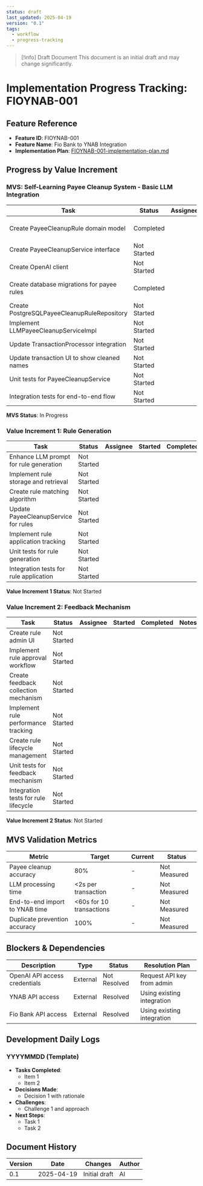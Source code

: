 ```yaml
---
status: draft
last_updated: 2025-04-19
version: "0.1"
tags:
  - workflow
  - progress-tracking
---
```


> [!info] Draft Document
> This document is an initial draft and may change significantly.

# Implementation Progress Tracking: FIOYNAB-001

## Feature Reference
- **Feature ID**: FIOYNAB-001
- **Feature Name**: Fio Bank to YNAB Integration
- **Implementation Plan**: [FIOYNAB-001-implementation-plan.md](./FIOYNAB-001-implementation-plan.md)

## Progress by Value Increment

### MVS: Self-Learning Payee Cleanup System - Basic LLM Integration

| Task | Status | Assignee | Started | Completed | Notes |
|------|--------|----------|---------|-----------|-------|
| Create PayeeCleanupRule domain model | Completed | | 2025-04-20 | 2025-04-20 | Created with proper enums for PatternType, GeneratorType, and RuleStatus |
| Create PayeeCleanupService interface | Not Started | | | | |
| Create OpenAI client | Not Started | | | | |
| Create database migrations for payee rules | Completed | | 2025-04-20 | 2025-04-20 | Created V400__payee_cleanup_rules.sql migration |
| Create PostgreSQLPayeeCleanupRuleRepository | Not Started | | | | |
| Implement LLMPayeeCleanupServiceImpl | Not Started | | | | |
| Update TransactionProcessor integration | Not Started | | | | |
| Update transaction UI to show cleaned names | Not Started | | | | |
| Unit tests for PayeeCleanupService | Not Started | | | | |
| Integration tests for end-to-end flow | Not Started | | | | |

**MVS Status**: In Progress

### Value Increment 1: Rule Generation

| Task | Status | Assignee | Started | Completed | Notes |
|------|--------|----------|---------|-----------|-------|
| Enhance LLM prompt for rule generation | Not Started | | | | |
| Implement rule storage and retrieval | Not Started | | | | |
| Create rule matching algorithm | Not Started | | | | |
| Update PayeeCleanupService for rules | Not Started | | | | |
| Implement rule application tracking | Not Started | | | | |
| Unit tests for rule generation | Not Started | | | | |
| Integration tests for rule application | Not Started | | | | |

**Value Increment 1 Status**: Not Started

### Value Increment 2: Feedback Mechanism

| Task | Status | Assignee | Started | Completed | Notes |
|------|--------|----------|---------|-----------|-------|
| Create rule admin UI | Not Started | | | | |
| Implement rule approval workflow | Not Started | | | | |
| Create feedback collection mechanism | Not Started | | | | |
| Implement rule performance tracking | Not Started | | | | |
| Create rule lifecycle management | Not Started | | | | |
| Unit tests for feedback mechanism | Not Started | | | | |
| Integration tests for rule lifecycle | Not Started | | | | |

**Value Increment 2 Status**: Not Started

## MVS Validation Metrics

| Metric | Target | Current | Status |
|--------|--------|---------|--------|
| Payee cleanup accuracy | 80% | - | Not Measured |
| LLM processing time | <2s per transaction | - | Not Measured |
| End-to-end import to YNAB time | <60s for 10 transactions | - | Not Measured |
| Duplicate prevention accuracy | 100% | - | Not Measured |

## Blockers & Dependencies

| Description | Type | Status | Resolution Plan |
|-------------|------|--------|----------------|
| OpenAI API access credentials | External | Not Resolved | Request API key from admin |
| YNAB API access | External | Resolved | Using existing integration |
| Fio Bank API access | External | Resolved | Using existing integration |

## Development Daily Logs

### YYYYMMDD (Template)
- **Tasks Completed**:
  - Item 1
  - Item 2
- **Decisions Made**:
  - Decision 1 with rationale
- **Challenges**:
  - Challenge 1 and approach
- **Next Steps**:
  - Task 1
  - Task 2

## Document History

| Version | Date | Changes | Author |
|---------|------|---------|--------|
| 0.1 | 2025-04-19 | Initial draft | AI |